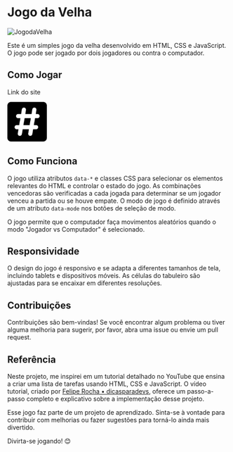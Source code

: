 # Jogo da Velha

![JogodaVelha](/iamgens/tic-tac-toe.gif)

Este é um simples jogo da velha desenvolvido em HTML, CSS e JavaScript. O jogo pode ser jogado por dois jogadores ou contra o computador.


## Como Jogar

Link do site

<a href="https://analeopoldino.github.io/JogoDaVelha/">
  <img src="imagens/jogo-da-velha.svg" alt="Site" width="90">
</a>

## Como Funciona

O jogo utiliza atributos `data-*` e classes CSS para selecionar os elementos relevantes do HTML e controlar o estado do jogo. As combinações vencedoras são verificadas a cada jogada para determinar se um jogador venceu a partida ou se houve empate. O modo de jogo é definido através de um atributo `data-mode` nos botões de seleção de modo.

O jogo permite que o computador faça movimentos aleatórios quando o modo "Jogador vs Computador" é selecionado.

## Responsividade

O design do jogo é responsivo e se adapta a diferentes tamanhos de tela, incluindo tablets e dispositivos móveis. As células do tabuleiro são ajustadas para se encaixar em diferentes resoluções.
## Contribuições

Contribuições são bem-vindas! Se você encontrar algum problema ou tiver alguma melhoria para sugerir, por favor, abra uma issue ou envie um pull request.

## Referência 

Neste projeto, me inspirei em um tutorial detalhado no YouTube que ensina a criar uma lista de tarefas usando HTML, CSS e JavaScript. O vídeo tutorial, criado por [Felipe Rocha • dicasparadevs](https://youtu.be/0EiX9c4vzRs), oferece um passo-a-passo completo e explicativo sobre a implementação desse projeto.

Esse jogo faz parte de um projeto de aprendizado. Sinta-se à vontade para contribuir com melhorias ou fazer sugestões para torná-lo ainda mais divertido.

Divirta-se jogando! 😊
